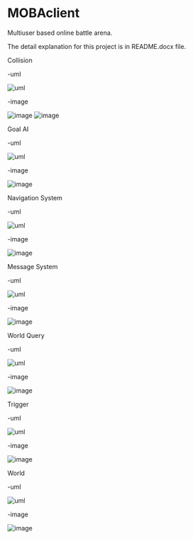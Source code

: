 # MOBAclient
Multiuser based online battle arena.

The detail explanation for this project is in README.docx file.

Collision

-uml

![uml](https://cloud.githubusercontent.com/assets/8437769/20634614/14648ce6-b396-11e6-9e07-d42679729096.png)


-image

![image](https://cloud.githubusercontent.com/assets/8437769/20634582/e0b3cc86-b395-11e6-8b32-e66727a55023.png)
![image](https://cloud.githubusercontent.com/assets/8437769/20634584/e54903a6-b395-11e6-849b-f34f4073d6c1.png)
 
 

Goal AI

-uml

![uml](https://cloud.githubusercontent.com/assets/8437769/20634630/3a1f7180-b396-11e6-8763-b21e62f66147.png)


-image

![image](https://cloud.githubusercontent.com/assets/8437769/20634566/d62f2cec-b395-11e6-8e6c-f8dffd9eea9a.png)



Navigation System

-uml

![uml](https://cloud.githubusercontent.com/assets/8437769/20634638/4f3049f0-b396-11e6-966b-8251a02022cd.png)


-image

![image](https://cloud.githubusercontent.com/assets/8437769/20634642/55592cc0-b396-11e6-8f59-8499ef76d660.png)



Message System

-uml

![uml](https://cloud.githubusercontent.com/assets/8437769/20634649/617d1034-b396-11e6-8596-67425b038561.png)


-image

![image](https://cloud.githubusercontent.com/assets/8437769/20634651/65cb697e-b396-11e6-9829-040f17d69006.png)



World Query

-uml

![uml](https://cloud.githubusercontent.com/assets/8437769/20634658/72c11bb0-b396-11e6-9662-d65a4e33bda8.png)


-image

![image](https://cloud.githubusercontent.com/assets/8437769/20634660/77a6c440-b396-11e6-87bf-e0d3fb337a05.png)



Trigger

-uml

![uml](https://cloud.githubusercontent.com/assets/8437769/20634661/80d89e80-b396-11e6-9036-d7bb122a7777.png)


-image

![image](https://cloud.githubusercontent.com/assets/8437769/20634663/867ac944-b396-11e6-8415-50d6ddd17561.png)



World

-uml

![uml](https://cloud.githubusercontent.com/assets/8437769/20634670/99d87fb8-b396-11e6-9579-759b2b5a5e4c.png)


-image

![image](https://cloud.githubusercontent.com/assets/8437769/20634666/8d4280b4-b396-11e6-811b-bd4e786054b6.png)



